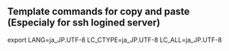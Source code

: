 ## Template commands for copy and paste (Especialy for ssh logined server)

export LANG=ja_JP.UTF-8 LC_CTYPE=ja_JP.UTF-8 LC_ALL=ja_JP.UTF-8

